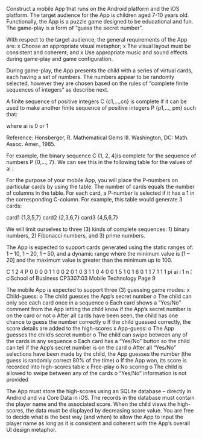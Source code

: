 Construct a mobile App that runs on the Android platform and the iOS platform. The target audience for the App 
is children aged 7-10 years old. Functionally, the App is a puzzle game designed to be educational and fun. The 
game-play is a form of “guess the secret number”. 
 
With respect to the target audience, the general requirements of the App are: 
x Choose an appropriate visual metaphor; 
x The visual layout must be consistent and coherent; and 
x Use appropriate music and sound effects during game-play and game configuration. 
 
During game-play, the App presents the child with a series of virtual cards, each having a set of numbers. The 
numbers appear to be randomly selected, however they are chosen based on the rules of “complete finite 
sequences of integers” as describe next. 
 
A finite sequence of positive integers C {c1,...,cn} is complete if it can be used to make another finite 
sequence of positive integers P {p1,..., pm} such that: 
 
where ai is 0 or 1 
 
 
Reference: Honsberger, R. Mathematical Gems III. Washington, DC: Math. Assoc. Amer., 1985. 
 
For example, the binary sequence C {1, 2, 4}is complete for the sequence of numbers P {0,..., 7}. We can 
see this in the following table for the values of ai
: 
 
 
 
 
 
 
 
 
 
 
 
 
For the purpose of your mobile App, you will place the P-numbers on particular cards by using the table. The 
number of cards equals the number of columns in the table. For each card, a P-number is selected if it has a 1 in 
the corresponding C-column. For example, this table would generate 3 cards: 
 
 
card1 {1,3,5,7}
card2 {2,3,6,7}
card3 {4,5,6,7} 
 
We will limit ourselves to three (3) kinds of complete sequences: 1) binary numbers, 2) Fibonacci numbers, and 
3) prime numbers. 
 
The App is expected to support cards generated using the static ranges of: 1 – 10, 1 – 20, 1 – 50, and a dynamic 
range where the minimum value is [1 – 20] and the maximum value is greater than the minimum up to 100. 
 
 
C 
1 2 4 
P 
0 0 0 0 
1 1 0 0 
2 0 1 0 
3 1 1 0 
4 0 0 1 
5 1 0 1 
6 0 1 1 
7 1 1 1 
pi ai
i 1
n
¦ ciSchool of Business CP3307:03 Mobile Technology Page 9
 
The mobile App is expected to support three (3) guessing game modes: 
x Child-guess: 
o The child guesses the App’s secret number 
o The child can only see each card once in a sequence 
o Each card shows a “Yes/No” comment from the App letting the child know if the App’s secret 
number is on the card or not 
o After all cards have been seen, the child has one chance to guess the number correctly 
o If the child guessed correctly, the score details are added to the high-scores 
x App-guess: 
o The App guesses the child’s secret number 
o The child can swipe between any of the cards in any sequence 
o Each card has a “Yes/No” button so the child can tell if the App’s secret number is on the card 
o After all “Yes/No” selections have been made by the child, the App guesses the number (the 
guess is randomly correct 80% of the time) 
o If the App won, its score is recorded into high-scores table 
x Free-play 
o No scoring 
o The child is allowed to swipe between any of the cards 
o “Yes/No” information is not provided 
 
The App must store the high-scores using an SQLite database – directly in Android and via Core Data in iOS. 
The records in the database must contain the player name and the associated score. When the child views the 
high-scores, the data must be displayed by decreasing score value. You are free to decide what is the best way 
(and when) to allow the App to input the player name as long as it is consistent and coherent with the App’s 
overall UI design metaphor. 
